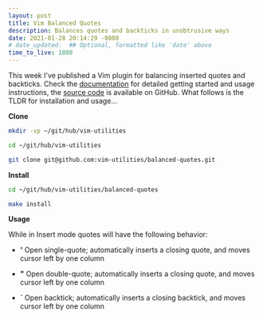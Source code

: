 ```yaml
---
layout: post
title: Vim Balanced Quotes
description: Balances quotes and backticks in unobtrusive ways
date: 2021-01-28 20:14:29 -0800
# date_updated:  ## Optional, formatted like 'date' above
time_to_live: 1800
---
```




This week I've published a Vim plugin for balancing inserted quotes and backticks. Check the [documentation][link__documentation] for detailed getting started and usage instructions, the [source code][link__source] is available on GitHub. What follows is the TLDR for installation and usage...


**Clone**


```bash
mkdir -vp ~/git/hub/vim-utilities

cd ~/git/hub/vim-utilities

git clone git@github.com:vim-utilities/balanced-quotes.git
```


**Install**


```bash
cd ~/git/hub/vim-utilities/balanced-quotes

make install
```


**Usage**


While in Insert mode quotes will have the following behavior:


- **'** Open single-quote; automatically inserts a closing quote, and moves cursor left by one column

- **"** Open double-quote; automatically inserts a closing quote, and moves cursor left by one column

- **\`** Open backtick; automatically inserts a closing backtick, and moves cursor left by one column



[link__documentation]: https://github.com/vim-utilities/balanced-quotes/blob/main/.github/README.md "Repository documentation"

[link__source]: https://github.com/vim-utilities/balanced-quotes "Repository source code"

